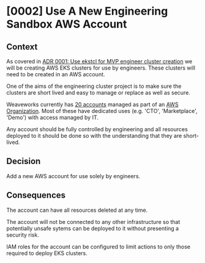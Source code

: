 # [0002] Use A New Engineering Sandbox AWS Account

## Context

As covered in [ADR 0001: Use ekstcl for MVP engineer cluster creation](./0001-use-eksctl-for-mvp-engineer-cluster-creation.md)
we will be creating AWS EKS clusters for use by engineers. These clusters will
need to be created in an AWS account.

One of the aims of the engineering cluster project is to make sure the clusters
are short lived and easy to manage or replace as well as secure.

Weaveworks currently has [20 accounts](https://www.notion.so/weaveworks/3799bd62e5d64fbcb1c1a6e201e44117?v=b0767921e3f9490e8fc3079ecbd73be3)
managed as part of an [AWS Organization](https://aws.amazon.com/organizations/).
Most of these have dedicated uses (e.g. 'CTO', 'Marketplace', 'Demo') with access
managed by IT.

Any account should be fully controlled by engineering and all resources deployed
to it should be done so with the understanding that they are short-lived.

## Decision

Add a new AWS account for use solely by engineers.

## Consequences

The account can have all resources deleted at any time.

The account will not be connected to any other infrastructure so that potentially
unsafe sytems can be deployed to it without presenting a security risk.

IAM roles for the account can be configured to limit actions to only those
required to deploy EKS clusters.
